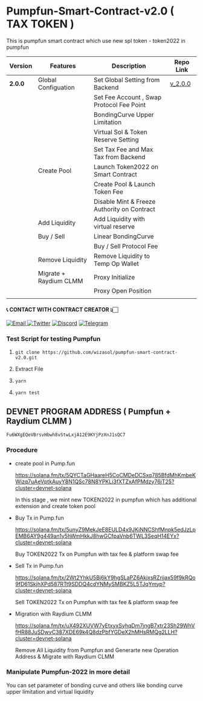 # Pumpfun-Smart-Contract-v2.0 ( TAX TOKEN )

This is pumpfun smart contract which use new spl token - token2022 in pumpfun

| **Version**             | **Features**                                          | **Description**                              | **Repo Link**                                                                |
|-------------------------|-------------------------------------------------------|----------------------------------------------|------------------------------------------------------------------------------|
| **2.0.0**               | Global Configuation                                   | Set Global Setting from Backend              | [v_2.0.0](https://github.com/wizasol/pumpfun-smart-contract-v2.1/tree/2.0.0) |
|                         |                                                       | Set Fee Account , Swap Protocol Fee Point    |                                                                              |
|                         |                                                       | BondingCurve Upper Limitation                |                                                                              |
|                         |                                                       | Virtual Sol & Token Reserve Setting          |                                                                              |
|                         |                                                       | Set Tax Fee and Max Tax from Backend         |                                                                              |
|                         | Create Pool                                           | Launch Token2022 on Smart Contract           |                                                                              |
|                         |                                                       | Create Pool & Launch Token Fee               |                                                                              |
|                         |                                                       | Disable Mint & Freeze Authority on Contract  |                                                                              |
|                         | Add Liquidity                                         | Add Liquidity with virtual reserve           |                                                                              |
|                         | Buy / Sell                                            | Linear BondingCurve                          |                                                                              |
|                         |                                                       | Buy / Sell Protocol Fee                      |                                                                              |
|                         | Remove Liquidity                                      | Remove Liquidity to Temp Op Wallet           |                                                                              |
|                         | Migrate + Raydium CLMM                                | Proxy Initialize                             |                                                                              |
|                         |                                                       | Proxy Open Position                          |                                                                              |
|                         |                                                       |                                              |                                                                              |


<h4> 📞 CONTACT WITH CONTRACT CREATOR 👆🏻 </h4>

<div style={{display : flex ; justify-content : space-evenly}}> 
    <a href="mailto:nakao95911@gmail.com" target="_blank">
        <img alt="Email"
        src="https://img.shields.io/badge/Email-00599c?style=for-the-badge&logo=gmail&logoColor=white"/>
    </a>
     <a href="https://x.com/_wizardev" target="_blank"><img alt="Twitter"
        src="https://img.shields.io/badge/Twitter-000000?style=for-the-badge&logo=x&logoColor=white"/></a>
    <a href="https://discordapp.com/users/471524111512764447" target="_blank"><img alt="Discord"
        src="https://img.shields.io/badge/Discord-7289DA?style=for-the-badge&logo=discord&logoColor=white"/></a>
    <a href="https://t.me/wizardev" target="_blank"><img alt="Telegram"
        src="https://img.shields.io/badge/Telegram-26A5E4?style=for-the-badge&logo=telegram&logoColor=white"/></a>
</div>

### Test Script for testing Pumpfun

1. ```git clone https://github.com/wizasol/pumpfun-smart-contract-v2.0.git```

2. Extract File

3. ```yarn```

4. ```yarn test```



## DEVNET PROGRAM ADDRESS ( Pumpfun + Raydium CLMM )
```
Fu6WXgEQeVBrsvHbwh8vStwLxjA12E9KYjPzXnJ1sQC7
```

### Procedure

- create pool in Pump.fun

    https://solana.fm/tx/5QYCTaGHaareH5CoCMDeDCSxq785BfdMhKmbeKWizq7uAeVptkAuyY8N1QSc78N8YPKLi3fXTZxAfPMdzy76jT25?cluster=devnet-solana

  In this stage , we mint new TOKEN2022 in pumpfun which has additional extension and create token pool

- Buy Tx in Pump.fun

    https://solana.fm/tx/5unyZ9MekJeE8EULD4x9JKiNNCShfMnpk5edJzLpEMB6AY9g449an1y5hWmHkkJ8hwGCfpaVnb6TWL3SeqH14EYx?cluster=devnet-solana

  Buy TOKEN2022 Tx on Pumpfun with tax fee & platform swap fee

- Sell Tx in Pump.fun

  https://solana.fm/tx/2Wt2YhkU5Bj6kY9hgSLaPZ6AkjxsRZrijax59f9kRQo9fD61SkjhXPd587RTt9SDDQ4cdYNMySMBKZ5L5TJqYmyp?cluster=devnet-solana

  Sell TOKEN2022 Tx on Pumpfun with tax fee & platform swap fee

- Migration with Raydium CLMM

  https://solana.fm/tx/uX492XUVW7yEtxyxSyhqDm7jngB7xtr23Sh29WhVfHR88JuSDwyC387XDE69k4Q8dzPbfYGDeX2hMHsRMQg2LLH?cluster=devnet-solana

  Remove All Liquidity from Pumpfun and Generarte new Operation Address & Migrate with Raydium CLMM


### Manipulate Pumpfun-2022 in more detail

You can set parameter of bonding curve and others like bonding curve upper limitation and virtual liquidity
